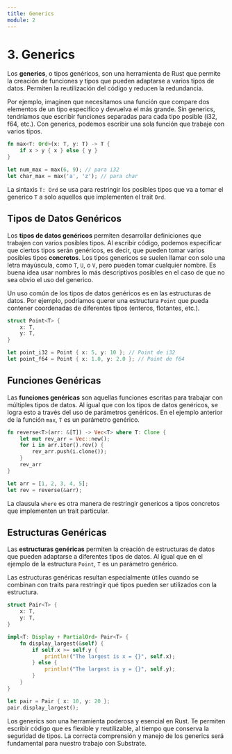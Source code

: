 ```yaml
---
title: Generics
module: 2
---
```


# 3. Generics

Los **generics**, o tipos genéricos, son una herramienta de Rust que permite la creación de funciones y tipos que pueden adaptarse a varios tipos de datos.
Permiten la reutilización del código y reducen la redundancia.

Por ejemplo, imaginen que necesitamos una función que compare dos elementos de un tipo específico y devuelva el más grande.
Sin generics, tendríamos que escribir funciones separadas para cada tipo posible (i32, f64, etc.).
Con generics, podemos escribir una sola función que trabaje con varios tipos.

```rust
fn max<T: Ord>(x: T, y: T) -> T {
    if x > y { x } else { y }
}

let num_max = max(6, 9); // para i32
let char_max = max('a', 'z'); // para char
```

La sintaxis `T: Ord` se usa para restringir los posibles tipos que va a tomar el generico `T` a solo aquellos que implementen el trait `Ord`.

## Tipos de Datos Genéricos

Los **tipos de datos genéricos** permiten desarrollar definiciones que trabajen con varios posibles tipos.
Al escribir código, podemos especificar que ciertos tipos serán genéricos, es decir, que pueden tomar varios posibles tipos **concretos**.
Los tipos genericos se suelen llamar con solo una letra mayúscula, como `T`, `U`, o `V`, pero pueden tomar cualquier nombre.
Es buena idea usar nombres lo más descriptivos posibles en el caso de que no sea obvio el uso del generico.

Un uso común de los tipos de datos genéricos es en las estructuras de datos.
Por ejemplo, podríamos querer una estructura `Point` que pueda contener coordenadas de diferentes tipos (enteros, flotantes, etc.).

```rust
struct Point<T> {
    x: T,
    y: T,
}

let point_i32 = Point { x: 5, y: 10 }; // Point de i32
let point_f64 = Point { x: 1.0, y: 2.0 }; // Point de f64
```

## Funciones Genéricas

Las **funciones genéricas** son aquellas funciones escritas para trabajar con múltiples tipos de datos. Al igual que con los tipos de datos genéricos, se logra esto a través del uso de parámetros genéricos. En el ejemplo anterior de la función `max`, `T` es un parámetro genérico.

```rust
fn reverse<T>(arr: &[T]) -> Vec<T> where T: Clone {
    let mut rev_arr = Vec::new();
    for i in arr.iter().rev() {
        rev_arr.push(i.clone());
    }
    rev_arr
}

let arr = [1, 2, 3, 4, 5];
let rev = reverse(&arr);
```

La clausula `where` es otra manera de restringir genericos a tipos concretos que implementen un trait particular.

## Estructuras Genéricas

Las **estructuras genéricas** permiten la creación de estructuras de datos que pueden adaptarse a diferentes tipos de datos. Al igual que en el ejemplo de la estructura `Point`, `T` es un parámetro genérico.

Las estructuras genéricas resultan especialmente útiles cuando se combinan con traits para restringir qué tipos pueden ser utilizados con la estructura.

```rust
struct Pair<T> {
    x: T,
    y: T,
}

impl<T: Display + PartialOrd> Pair<T> {
    fn display_largest(&self) {
        if self.x >= self.y {
            println!("The largest is x = {}", self.x);
        } else {
            println!("The largest is y = {}", self.y);
        }
    }
}

let pair = Pair { x: 10, y: 20 };
pair.display_largest();
```

Los generics son una herramienta poderosa y esencial en Rust. Te permiten escribir código que es flexible y reutilizable, al tiempo que conserva la seguridad de tipos. La correcta comprensión y manejo de los generics será fundamental para nuestro trabajo con Substrate.

